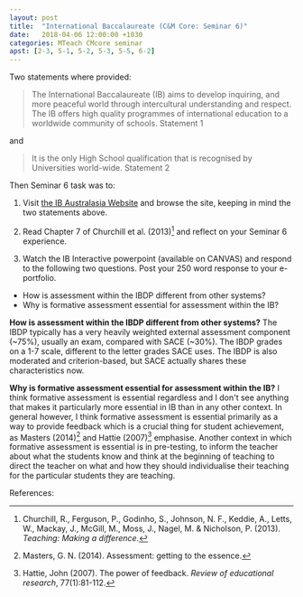 ```yaml
---
layout: post
title:  "International Baccalaureate (C&M Core: Seminar 6)"
date:   2018-04-06 12:00:00 +1030
categories: MTeach CMcore seminar
apst: [2-3, 5-1, 5-2, 5-3, 5-5, 6-2]
---
```


Two statements where provided:
	
<blockquote markdown="1">
The International Baccalaureate (IB) aims to develop inquiring, and more peaceful world through intercultural understanding and respect. The IB offers high quality programmes of international education to a worldwide community of schools. Statement 1
</blockquote>
and
<blockquote markdown="1">
It is the only High School qualification that is recognised by Universities world-wide. Statement 2
</blockquote>

Then Seminar 6 task was to: 

1. Visit [the IB Australasia Website](https://ibaustralasia.org/) and browse the site, keeping in mind the two statements above.

2. Read Chapter 7 of Churchill et al. (2013)[^Churchill2013] and reflect on your Seminar 6 experience.

3. Watch the IB Interactive powerpoint (available on CANVAS) and respond to the following two questions. Post your 250 word response to your e-portfolio.
 - How is assessment within the IBDP different from other systems?
 - Why is formative assessment essential for assessment within the IB?
 
**How is assessment within the IBDP different from other systems?** The IBDP typically has a very heavily weighted external assessment component (~75%), usually an exam, compared with SACE (~30%). The IBDP grades on a 1-7 scale, different to the letter grades SACE uses. The IBDP is also moderated and criterion-based, but SACE actually shares these characteristics now.

**Why is formative assessment essential for assessment within the IB?** 
I think formative assessment is essential regardless and I don't see anything that makes it particularly more essential in IB than in any other context. In general however, I think formative assessment is essential primarily as a way to provide feedback which is a crucial thing for student achievement, as Masters (2014)[^Masters2014] and Hattie (2007)[^Hattie2007] emphasise. Another context in which formative assessment is essential is in pre-testing, to inform the teacher about what the students know and think at the beginning of teaching to direct the teacher on what and how they should individualise their teaching for the particular students they are teaching.


References:

[^Churchill2013]: Churchill, R., Ferguson, P., Godinho, S., Johnson, N. F., Keddie, A., Letts, W., Mackay, J., McGill, M., Moss, J., Nagel, M. & Nicholson, P. (2013). *Teaching: Making a difference*.

[^Masters2014]: Masters, G. N. (2014). Assessment: getting to the essence.

[^Hattie2007]: Hattie, John (2007). The power of feedback. *Review of educational research*, 77(1):81-112.

